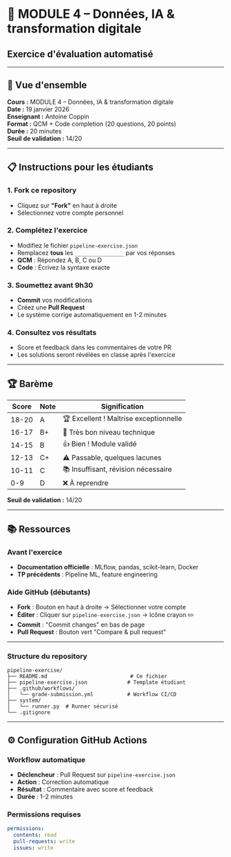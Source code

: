 # 📘 MODULE 4 – Données, IA & transformation digitale
## Exercice d'évaluation automatisé

---

## 🎯 Vue d'ensemble

**Cours :** MODULE 4 – Données, IA & transformation digitale  
**Date :** 19 janvier 2026  
**Enseignant :** Antoine Coppin  
**Format :** QCM + Code completion (20 questions, 20 points)  
**Durée :** 20 minutes  
**Seuil de validation :** 14/20  

---

## 📋 Instructions pour les étudiants

### 1. **Fork** ce repository
- Cliquez sur **"Fork"** en haut à droite
- Sélectionnez votre compte personnel

### 2. **Complétez** l'exercice
- Modifiez le fichier `pipeline-exercise.json`
- Remplacez **tous** les `________________` par vos réponses
- **QCM** : Répondez A, B, C ou D
- **Code** : Écrivez la syntaxe exacte

### 3. **Soumettez** avant 9h30
- **Commit** vos modifications
- Créez une **Pull Request**
- Le système corrige automatiquement en 1-2 minutes

### 4. **Consultez** vos résultats
- Score et feedback dans les commentaires de votre PR
- Les solutions seront révélées en classe après l'exercice

---

## 🏆 Barème

| Score | Note | Signification |
|-------|------|---------------|
| 18-20 | A | 🏆 Excellent ! Maîtrise exceptionnelle |
| 16-17 | B+ | 🥇 Très bon niveau technique |
| 14-15 | B | 👍 Bien ! Module validé |
| 12-13 | C+ | ⚠️ Passable, quelques lacunes |
| 10-11 | C | 📚 Insuffisant, révision nécessaire |
| 0-9 | D | ❌ À reprendre |

**Seuil de validation :** 14/20

---

## 📚 Ressources

### Avant l'exercice
- **Documentation officielle** : MLflow, pandas, scikit-learn, Docker
- **TP précédents** : Pipeline ML, feature engineering

### Aide GitHub (débutants)
- **Fork** : Bouton en haut à droite → Sélectionner votre compte
- **Éditer** : Cliquer sur `pipeline-exercise.json` → Icône crayon ✏️
- **Commit** : "Commit changes" en bas de page
- **Pull Request** : Bouton vert "Compare & pull request"

---

### Structure du repository
```
pipeline-exercise/
├── README.md                           # Ce fichier
├── pipeline-exercise.json             # Template étudiant
├── .github/workflows/                 
│   └── grade-submission.yml           # Workflow CI/CD
├── system/
│   └── runner.py  # Runner sécurisé
└── .gitignore
```

---

## ⚙️ Configuration GitHub Actions

### Workflow automatique
- **Déclencheur** : Pull Request sur `pipeline-exercise.json`
- **Action** : Correction automatique
- **Résultat** : Commentaire avec score et feedback
- **Durée** : 1-2 minutes

### Permissions requises
```yaml
permissions:
  contents: read
  pull-requests: write
  issues: write
```

